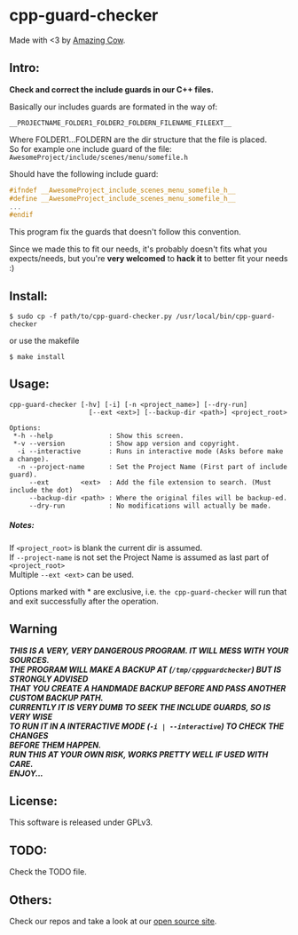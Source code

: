 cpp-guard-checker
====
Made with <3 by [Amazing Cow](http://www.amazingcow.com).

## Intro:
**Check and correct the include guards in our C++ files.**
 
Basically our includes guards are formated in the way of:
    
```__PROJECTNAME_FOLDER1_FOLDER2_FOLDERN_FILENAME_FILEEXT__```   

Where FOLDER1...FOLDERN are the dir structure that the file is placed.   
So for example one include guard of the file:  
```AwesomeProject/include/scenes/menu/somefile.h```  

Should have the following include guard:

```cpp
#ifndef __AwesomeProject_include_scenes_menu_somefile_h__
#define __AwesomeProject_include_scenes_menu_somefile_h__
...
#endif 
```

This program fix the guards that doesn't follow this convention.

Since we made this to fit our needs, it's probably doesn't fits
what you expects/needs, but you're **very welcomed** to **hack it** 
to better fit your needs :)

## Install:

```$ sudo cp -f path/to/cpp-guard-checker.py /usr/local/bin/cpp-guard-checker```

or use the makefile

```$ make install ```

## Usage:

```
cpp-guard-checker [-hv] [-i] [-n <project_name>] [--dry-run]
                    [--ext <ext>] [--backup-dir <path>] <project_root>

Options:
 *-h --help              : Show this screen.
 *-v --version           : Show app version and copyright.
  -i --interactive       : Runs in interactive mode (Asks before make a change).
  -n --project-name      : Set the Project Name (First part of include guard).
     --ext        <ext>  : Add the file extension to search. (Must include the dot)
     --backup-dir <path> : Where the original files will be backup-ed.
     --dry-run           : No modifications will actually be made.
```

##### Notes:
If ```<project_root>``` is blank the current dir is assumed.  
If ```--project-name``` is not set the Project Name is assumed as last part of ```<project_root>```   
Multiple ```--ext <ext>``` can be used.

Options marked with * are exclusive, i.e. ```the cpp-guard-checker``` will run that
and exit successfully after the operation.

## Warning
***THIS IS A VERY, VERY DANGEROUS PROGRAM. IT WILL MESS WITH YOUR SOURCES.  
    THE PROGRAM WILL MAKE A BACKUP AT (```/tmp/cppguardchecker```) BUT IS STRONGLY ADVISED  
    THAT YOU CREATE A HANDMADE BACKUP BEFORE AND PASS ANOTHER CUSTOM BACKUP PATH.  
    CURRENTLY IT IS VERY DUMB TO SEEK THE INCLUDE GUARDS, SO IS VERY WISE  
    TO RUN IT IN A INTERACTIVE MODE (```-i | --interactive```) TO CHECK THE CHANGES  
    BEFORE THEM HAPPEN.  
    RUN THIS AT YOUR OWN RISK, WORKS PRETTY WELL IF USED WITH CARE.  
    ENJOY...***

## License:
This software is released under GPLv3.

## TODO:
Check the TODO file.

## Others:
Check our repos and take a look at our [open source site](http://opensource.amazingcow.com).
